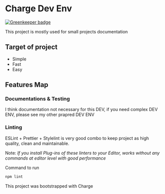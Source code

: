 # Charge Dev Env

[![Greenkeeper badge](https://badges.greenkeeper.io/dalisoft/charge-dev-env.svg)](https://greenkeeper.io/)

This project is mostly used for small projects documentation

## Target of project

- Simple
- Fast
- Easy

## Features Map

### Documentations & Testing

I think documentation not necessary for this DEV, if you need complex DEV ENV, please see my other prapred DEV ENV

### Linting

ESLint + Prettier + Stylelint is very good combo to keep project as high quality, clean and maintainable.

Note: _If you install Plug-ins of these linters to your Editor, works without any commands at editor level with good performance_

Command to run

```bash
npm lint
```

This project was bootstrapped with Charge
